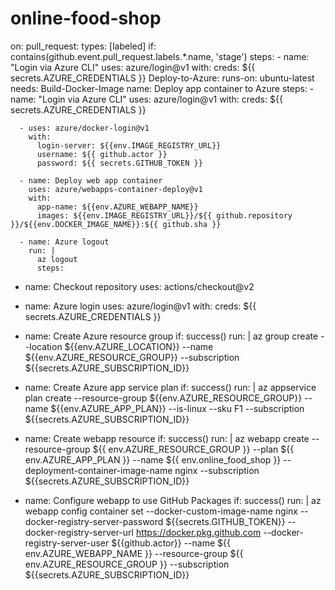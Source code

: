 # online-food-shop
on:
  pull_request:
    types: [labeled]
    if: contains(github.event.pull_request.labels.*.name, 'stage')
    steps:
      - name: "Login via Azure CLI"
        uses: azure/login@v1
        with:
          creds: ${{ secrets.AZURE_CREDENTIALS }}
          Deploy-to-Azure:
    runs-on: ubuntu-latest
    needs: Build-Docker-Image
    name: Deploy app container to Azure
    steps:
      - name: "Login via Azure CLI"
        uses: azure/login@v1
        with:
          creds: ${{ secrets.AZURE_CREDENTIALS }}

      - uses: azure/docker-login@v1
        with:
          login-server: ${{env.IMAGE_REGISTRY_URL}}
          username: ${{ github.actor }}
          password: ${{ secrets.GITHUB_TOKEN }}

      - name: Deploy web app container
        uses: azure/webapps-container-deploy@v1
        with:
          app-name: ${{env.AZURE_WEBAPP_NAME}}
          images: ${{env.IMAGE_REGISTRY_URL}}/${{ github.repository }}/${{env.DOCKER_IMAGE_NAME}}:${{ github.sha }}

      - name: Azure logout
        run: |
          az logout
          steps:
  - name: Checkout repository
    uses: actions/checkout@v2

  - name: Azure login
    uses: azure/login@v1
    with:
      creds: ${{ secrets.AZURE_CREDENTIALS }}

  - name: Create Azure resource group
    if: success()
    run: |
      az group create --location ${{env.AZURE_LOCATION}} --name ${{env.AZURE_RESOURCE_GROUP}} --subscription ${{secrets.AZURE_SUBSCRIPTION_ID}}
  - name: Create Azure app service plan
    if: success()
    run: |
      az appservice plan create --resource-group ${{env.AZURE_RESOURCE_GROUP}} --name ${{env.AZURE_APP_PLAN}} --is-linux --sku F1 --subscription ${{secrets.AZURE_SUBSCRIPTION_ID}}
  - name: Create webapp resource
    if: success()
    run: |
      az webapp create --resource-group ${{ env.AZURE_RESOURCE_GROUP }} --plan ${{ env.AZURE_APP_PLAN }} --name ${{ env.online_food_shop }}  --deployment-container-image-name nginx --subscription ${{secrets.AZURE_SUBSCRIPTION_ID}}
  - name: Configure webapp to use GitHub Packages
    if: success()
    run: |
      az webapp config container set --docker-custom-image-name nginx --docker-registry-server-password ${{secrets.GITHUB_TOKEN}} --docker-registry-server-url https://docker.pkg.github.com --docker-registry-server-user ${{github.actor}} --name ${{ env.AZURE_WEBAPP_NAME }} --resource-group ${{ env.AZURE_RESOURCE_GROUP }} --subscription ${{secrets.AZURE_SUBSCRIPTION_ID}}
